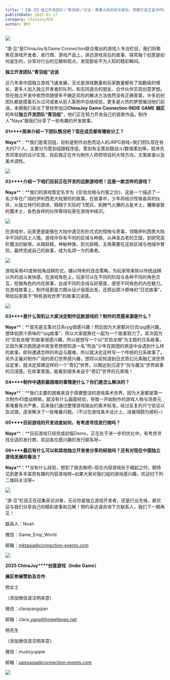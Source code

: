 ```yaml
---
title: "【游·见】独立开发团队\"青羽组\"访谈：青春火热的初次冒险，想要打造王道JRPG奇幻世界"
publishDate: 2025-01-17
category: ChinaJoy专区
author: 莱尔
---
```


![](https://ec-net-1251389766.cos.ap-shanghai.myqcloud.com/wp-content/uploads/2025/01/20250117230007392.png)

“游·见”是ChinaJoy与Game Connection联合推出的游戏人专访栏目，我们将聚焦在游戏开发者、发行商、游戏产品上，讲述游戏背后的故事，探究每个创意是如何诞生的，分享对行业的见解和观点，发现那些不为人知的精彩瞬间。

  
**独立开发团队“青羽组”访谈**

近几年来中国独立游戏飞速发展，无论是游戏数量和玩家数量都有了指数级的增长，更多人加入独立开发者的队列，和志同道合的朋友、合作伙伴实现创意梦想。但在独立开发中依然伴随很多不确定风险的解决方法依然没有正确答案，许多初创团队都是摸着石头过河或者从前人案例中总结经验，更多是火热的梦想催动他们前进。本期我们采访了曾经参加过**ChinaJoy Game Connection INDIE GAME** **展区**的年轻**独立开发团队“青羽组”**，他们正在努力开发自己的首款作品，制作人“Naya”跟我们分享了一些有趣的开发故事。 

**01****简单介绍一下团队情况吧？现在成员都有哪些分工？**

**Naya****：**我们是青羽组，目标是制作出色而动人的JRPG游戏~我们团队现在有大约7个人，主要分为策划组跟程序组，策划有主策划跟战斗/数值策划等，程序负责将策划的设计实现，目前我正在作为制作人把控项目的大体方向，文案故事以及美术调性。

![](https://ec-net-1251389766.cos.ap-shanghai.myqcloud.com/wp-content/uploads/2025/01/20250117230050413.png)

**02****介绍一下咱们目前正在开发的这款游戏吧！这是一款怎样的游戏？**

**Naya****：**我们的游戏暂定名字为《尼伯龙根与约誓之剑》，这是一个描述了一名少年在广阔的伊利西恩大陆冒险的故事。在故事中，少年将结识性格各异的伙伴，从独立特行的游侠，翱翔于天际的飞鹫兵，到脾气火爆的占星术士，慵懒睿智的魔术士，各色各样的伙伴等待玩家在游戏中结识。

![](https://ec-net-1251389766.cos.ap-shanghai.myqcloud.com/wp-content/uploads/2025/01/20250117230055927.png)

在游戏中，玩家更是能够在大陆中遇见形形式式的怪物与奇事，领略伊利西恩大陆中不同的风土人情。游戏中存有不同的区域与种族，从神圣古老的王国，到研究高阶魔法的秘塔，从暗妖精，神秘种族，到光妖精，主角需要在这些区域与地域中冒险，最终完成自己的故事，成为名颂一方的勇者。

![](https://ec-net-1251389766.cos.ap-shanghai.myqcloud.com/wp-content/uploads/2025/01/20250117230054868.png)

游戏采用45度俯视角战棋形式，辅以特有的连击策略，为玩家带来除以传统战棋以外的战斗爽快感。在游戏角色上，玩家可以在不同的阶段与各种不同的角色交互，挖掘角色的内在故事，达成不同的支线与好感度，感受不同角色的内在魅力。在游戏故事上，制作组更是力图从设计层面出发，还原出原汁原味的“日式故事”，带给玩家属于“特有游戏世界”的故事沉浸感。

![](https://ec-net-1251389766.cos.ap-shanghai.myqcloud.com/wp-content/uploads/2025/01/20250117230056725.png)

**03****是什么契机让大家决定制作这款游戏的？制作的灵感来源是什么？**

**Naya****：**首先是主策对日系rpg很感兴趣！然后因为大家都对日式rpg感兴趣，想体验原汁原味的“rpg故事”，所以大家就聚在一起为一个故事努力了。其次因为对“尼伯龙根”的故事很感兴趣，所以就想写一个以“尼伯龙根”为主题的日系故事，又因为某次跑团途中突发奇想想知道一名“热血”少年在跑团的旅途中会遇到什么样的故事，即将遭遇怎样的命运与磨难，所以就决定这样写一个传统的日系故事了。另外主催对制作广阔的奇幻世界感兴趣，想将以前知道到日式奇幻元素融汇进世界设定里，就决定搭建这样的一个“奇幻”世界，以期达到沉浸于“剑与魔法”世界故事的沉浸感。在故事里面，能看到很多来自于“奇幻”世界的元素哦！

**04****制作中遇到最困难的事情是什么？你们是怎么解决的？**

**Naya****：**我们主要的困难来自于搭建整洁的游戏美术世界，因为大家都是第一次制作45度战棋嘛，就没有什么画面经验，导致一开始制作的游戏人物与场景元素堆叠有点严重，后来我们通过整理游戏输出的美术标准，经过反复的尺寸验证以及试错，逐渐解决了一些堆叠问题。（不过在游戏美术设计上，进展得颇为顺利~）

**05****目前游戏的开发进度如何，有考虑寻找发行商吗？**

**Naya****：**目前游戏已经完成初版Demo，正在处于进一步的优化中，有考虑寻找合适的发行商，欢迎各位感兴趣的发行联系呀~

**06****最后有什么可以和其他独立开发者分享的经验吗？还有对现在中国独立游戏发展的看法？**

**Naya****：**没有什么经验，想到了就去做吧~现在内容游戏处于崛起之时，期待见到更多丰富而有趣的内容游戏呀~如果大家对我们组的游戏感兴趣，欢迎扫下列二维码关注呀~

![](https://ec-net-1251389766.cos.ap-shanghai.myqcloud.com/wp-content/uploads/2025/01/20250117230040144.png)

“游·见”栏目正在征集采访对象，无论你是独立游戏开发者，还是行业先锋，都欢迎与我们分享自己的精彩故事和见解！预约采访请咨询下方联系人，我们下一期再见！

联系人：Noah

微信：Game\_Emp\_World

邮箱：mktasia@connection-events.com

![](https://ec-net-1251389766.cos.ap-shanghai.myqcloud.com/wp-content/uploads/2025/01/20250117230052400.png)

**2025 ChinaJoy****创意游戏（Indie Game）**

**展区参展赞助及合作**

杨女士

（添加微信请注明来意）

微信：clarayangqian

邮箱：clara\_yang@howellexpo.net

杨先生

（添加微信请注明来意）

微信：musicyuppie

邮箱：salesasia@connection-events.com

![](https://ec-net-1251389766.cos.ap-shanghai.myqcloud.com/wp-content/uploads/2025/01/20250117230059846.png)
